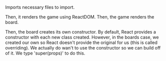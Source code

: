 Imports necessary files to import.

Then, it renders the game using ReactDOM. Then, the game renders the board.

Then, the board creates its own constructor. By default, React provides a
constructor with each new class created. However, in the boards case, we created
our own so React doesn't provide the original for us (this is called overriding).
We actually do wan't to use the constructor so we can build off of it. We type
'super(props)' to do this.
